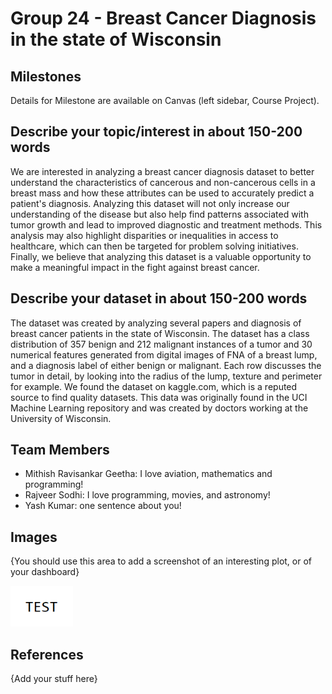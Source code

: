 # Group 24 - Breast Cancer Diagnosis in the state of Wisconsin

## Milestones

Details for Milestone are available on Canvas (left sidebar, Course Project).

## Describe your topic/interest in about 150-200 words

We are interested in analyzing a breast cancer diagnosis dataset to better understand the characteristics of cancerous and non-cancerous cells in a breast mass and how these attributes can be used to accurately predict a patient's diagnosis. Analyzing this dataset will not only increase our understanding of the disease but also help find patterns associated with tumor growth and lead to improved diagnostic and treatment methods. This analysis may also highlight disparities or inequalities in access to healthcare, which can then be targeted for problem solving initiatives. Finally, we believe that analyzing this dataset is a valuable opportunity to make a meaningful impact in the fight against breast cancer.

## Describe your dataset in about 150-200 words

The dataset was created by analyzing several papers and diagnosis of breast cancer patients in the state of Wisconsin. The dataset has a class distribution of 357 benign and 212 malignant instances of a tumor and 30 numerical features generated from digital images of FNA of a breast lump, and a diagnosis label of either benign or malignant.  Each row discusses the tumor in detail, by looking into the radius of the lump, texture and perimeter for example. We found the dataset on kaggle.com, which is a reputed source to find quality datasets. This data was originally found in the UCI Machine Learning repository and was created by doctors working at the University of Wisconsin.

## Team Members

- Mithish Ravisankar Geetha: I love aviation, mathematics and programming!
- Rajveer Sodhi: I love programming, movies, and astronomy!
- Yash Kumar: one sentence about you!

## Images

{You should use this area to add a screenshot of an interesting plot, or of your dashboard}

<img src ="images/test.png" width="100px">

## References

{Add your stuff here}




